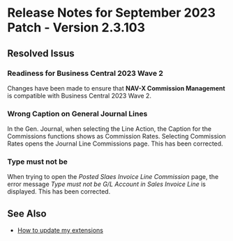 # Release Notes for September 2023 Patch - Version 2.3.103

## Resolved Issus

### Readiness for Business Central 2023 Wave 2

Changes have been made to ensure that **NAV-X Commission Management** is compatible with Business Central 2023 Wave 2.

### Wrong Caption on General Journal Lines

In the Gen. Journal, when selecting the Line Action, the Caption for the Commissions functions shows as Commission Rates. Selecting Commission Rates opens the Journal Line Commissions page. This has been corrected.

### Type must not be

When trying to open the *Posted Slaes Invoice Line Commission* page, the error message *Type must not be G/L Account in Sales Invoice Line* is displayed. This has been corrected.

## See Also

- [How to update my extensions](../faq-index.md#i-want-to-update-my-version-of-nav-x-commission-management)
